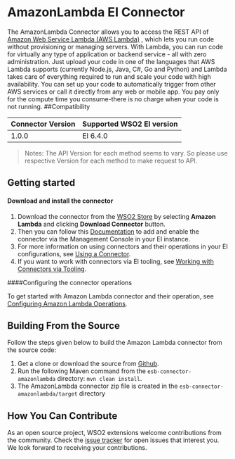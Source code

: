 # AmazonLambda EI Connector


The AmazonLambda Connector allows you to access the REST API of [Amazon Web Service Lambda (AWS Lambda)](https://docs.aws.amazon.com/lambda/latest/dg/welcome.html) ,
which lets you run code without provisioning or managing servers. With Lambda, you can run code for virtually any type of application or backend service - all with zero administration. Just upload your code  in one of the languages that AWS Lambda supports (currently Node.js, Java, C#, Go and Python) and Lambda takes care of everything required to run and scale your code with high availability. You can set up your code to automatically trigger from other AWS services or call it directly from any web or mobile app. You pay only for the compute time you consume-there is no charge when your code is not running.
##Compatibility

| Connector Version | Supported WSO2 EI version |
| ------------- |-------------|
| 1.0.0    | EI 6.4.0 |
 
>Notes:
  The API Version for each method seems to vary. So please use respective Version for each method to make request to API. 

## Getting started

#### Download and install the connector

1. Download the connector from the [WSO2 Store](https://store.wso2.com/store/assets/esbconnector/list) by selecting **Amazon Lambda** and clicking **Download Connector** button.
2. Then you can follow this [Documentation](https://docs.wso2.com/display/EI640/Working+with+Connectors+via+the+Management+Console) to add and enable the connector via the Management Console in your EI instance.
3. For more information on using connectors and their operations in your EI configurations, see [Using a Connector](https://docs.wso2.com/display/EI640/Using+a+Connector).
4. If you want to work with connectors via EI tooling, see [Working with Connectors via Tooling](https://docs.wso2.com/display/EI640/Working+with+Connectors+via+Tooling).

####Configuring the connector operations

To get started with Amazon Lambda connector and their operation, see [Configuring Amazon Lambda Operations](docs/config.md).

## Building From the Source

Follow the steps given below to build the Amazon Lambda connector from the source code:

1. Get a clone or download the source from [Github](https://github.com/wso2-extensions/esb-connector-amazonlambda).
2. Run the following Maven command from the `esb-connector-amazonlambda` directory: `mvn clean install`.
3. The AmazonLambda connector zip file is created in the `esb-connector-amazonlambda/target` directory

## How You Can Contribute

As an open source project, WSO2 extensions welcome contributions from the community.
Check the [issue tracker](https://github.com/wso2-extensions/esb-connector-amazonlambda/issues) for open issues that interest you. We look forward to receiving your contributions.
